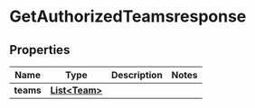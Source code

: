 

# GetAuthorizedTeamsresponse


## Properties

| Name | Type | Description | Notes |
|------------ | ------------- | ------------- | -------------|
|**teams** | [**List&lt;Team&gt;**](Team.md) |  |  |



